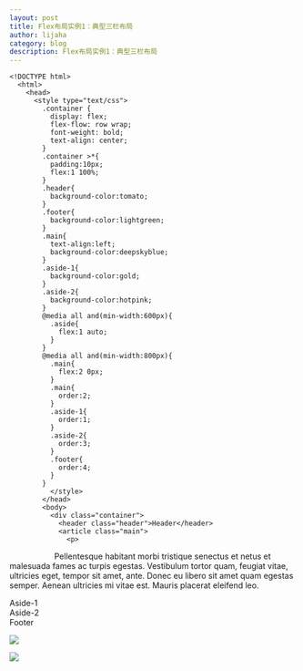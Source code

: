 ```yaml
---
layout: post
title: Flex布局实例1：典型三栏布局
author: lijaha
category: blog
description: Flex布局实例1：典型三栏布局
---
```


    <!DOCTYPE html>
      <html>
        <head>
          <style type="text/css">  
            .container {  
              display: flex;  
              flex-flow: row wrap;  
              font-weight: bold;  
              text-align: center;  
            }
            .container >*{
              padding:10px;
              flex:1 100%;
            }
            .header{
              background-color:tomato;
            }
            .footer{
              background-color:lightgreen;
            }
            .main{
              text-align:left;
              background-color:deepskyblue;
            }
            .aside-1{
              background-color:gold;
            }
            .aside-2{
              background-color:hotpink;
            }
            @media all and(min-width:600px){
              .aside{
                flex:1 auto;
              }
            }
            @media all and(min-width:800px){
              .main{
                flex:2 0px;
              }
              .main{
                order:2;
              }
              .aside-1{
                order:1;
              }
              .aside-2{
                order:3;
              }
              .footer{
                order:4;
              }
            }
              </style>
            </head>
            <body>
              <div class="container">
                <header class="header">Header</header>
                <article class="main">
                  <p>
                    Pellentesque habitant morbi tristique senectus et netus et malesuada fames ac turpis egestas. Vestibulum tortor quam, feugiat vitae, ultricies eget, tempor sit amet, ante. Donec eu libero sit amet quam egestas semper. Aenean ultricies mi vitae est. Mauris placerat eleifend leo.
                  </p>
                </article>
                <aside class="aside aside-1">Aside-1</aside>
                <aside class="aside aside-2">Aside-2</aside>
                <footer class="footer">Footer<footer>
              </div>
            </body>
          </html>

![](http://upload-images.jianshu.io/upload_images/3282997-a65c332027276a4c.png?imageMogr2/auto-orient/strip%7CimageView2/2/w/1240)

![](http://upload-images.jianshu.io/upload_images/3282997-2686ce8c6581d242.png?imageMogr2/auto-orient/strip%7CimageView2/2/w/1240)
